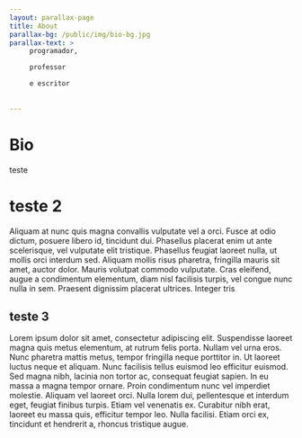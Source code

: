 ```yaml
---
layout: parallax-page
title: About
parallax-bg: /public/img/bio-bg.jpg
parallax-text: >
     programador,

     professor

     e escritor
     
     
---
```


# Bio
teste

# teste 2
Aliquam at nunc quis magna convallis vulputate vel a orci. Fusce at odio dictum, posuere libero id, tincidunt dui. Phasellus placerat enim ut ante scelerisque, vel vulputate elit tristique. Phasellus feugiat laoreet nulla, ut mollis orci interdum sed. Aliquam mollis risus pharetra, fringilla mauris sit amet, auctor dolor. Mauris volutpat commodo vulputate. Cras eleifend, augue a condimentum elementum, diam nisl facilisis turpis, vel congue nunc nulla in sem. Praesent dignissim placerat ultrices. Integer tris

## teste 3

Lorem ipsum dolor sit amet, consectetur adipiscing elit. Suspendisse laoreet magna quis metus elementum, at rutrum felis porta. Nullam vel urna eros. Nunc pharetra mattis metus, tempor fringilla neque porttitor in. Ut laoreet luctus neque et aliquam. Nunc facilisis tellus euismod leo efficitur euismod. Sed magna nibh, lacinia non tortor ac, consequat feugiat sapien. In eu massa a magna tempor ornare. Proin condimentum nunc vel imperdiet molestie. Aliquam vel laoreet orci. Nulla lorem dui, pellentesque et interdum eget, feugiat finibus turpis. Etiam vel venenatis ex. Curabitur nibh erat, laoreet eu massa quis, efficitur tempor leo. Nulla facilisi. Etiam orci ex, tincidunt et hendrerit a, rhoncus tristique augue.
